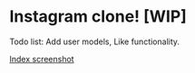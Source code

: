 # Instagram clone! [WIP]

Todo list: Add user models, Like functionality.

[Index screenshot](https://gyazo.com/174b219c50d117bcfe550f5773997cdb)